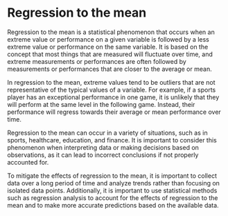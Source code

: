 # Regression to the mean

Regression to the mean is a statistical phenomenon that occurs when an extreme value or performance on a given variable is followed by a less extreme value or performance on the same variable. It is based on the concept that most things that are measured will fluctuate over time, and extreme measurements or performances are often followed by measurements or performances that are closer to the average or mean.

In regression to the mean, extreme values tend to be outliers that are not representative of the typical values of a variable. For example, if a sports player has an exceptional performance in one game, it is unlikely that they will perform at the same level in the following game. Instead, their performance will regress towards their average or mean performance over time.

Regression to the mean can occur in a variety of situations, such as in sports, healthcare, education, and finance. It is important to consider this phenomenon when interpreting data or making decisions based on observations, as it can lead to incorrect conclusions if not properly accounted for.

To mitigate the effects of regression to the mean, it is important to collect data over a long period of time and analyze trends rather than focusing on isolated data points. Additionally, it is important to use statistical methods such as regression analysis to account for the effects of regression to the mean and to make more accurate predictions based on the available data.
